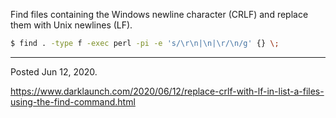 Find files containing the Windows newline character (CRLF) and replace them with Unix newlines (LF).

```sh
$ find . -type f -exec perl -pi -e 's/\r\n|\n|\r/\n/g' {} \;
```

---

Posted Jun 12, 2020.

https://www.darklaunch.com/2020/06/12/replace-crlf-with-lf-in-list-a-files-using-the-find-command.html